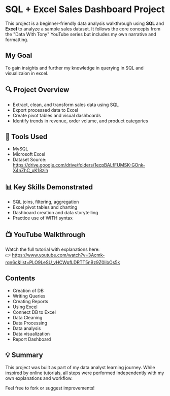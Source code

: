 # SQL + Excel Sales Dashboard Project

This project is a beginner-friendly data analysis walkthrough using **SQL** and **Excel** to analyze a sample sales dataset. It follows the core concepts from the "Data With Tony" YouTube series but includes my own narrative and formatting. 

## My Goal
To gain insights and further my knowledge in querying in SQL and visualizaion in excel.

## 🔍 Project Overview

- Extract, clean, and transform sales data using SQL
- Export processed data to Excel
- Create pivot tables and visual dashboards
- Identify trends in revenue, order volume, and product categories

## 📁 Tools Used

- MySQL 
- Microsoft Excel
- Dataset Source: https://drive.google.com/drive/folders/1ecpBALfFUMSK-GOnk-X4nZhC_uK18zih

## 📊 Key Skills Demonstrated

- SQL joins, filtering, aggregation
- Excel pivot tables and charting
- Dashboard creation and data storytelling
- Practice use of WITH syntax

## 📺 YouTube Walkthrough

Watch the full tutorial with explanations here:  
👉 https://www.youtube.com/watch?v=3Acmk-rqn6c&list=PLO9LeSU_vHCWpfLDRTT5nBz9Z0libOs5k

## Contents
- Creation of DB
- Writing Queries
- Creating Reports
- Using Excel
- Connect DB to Excel
- Data Cleaning
- Data Processing
- Data analysis
- Data visualization
- Report Dashboard

## 💡 Summary

This project was built as part of my data analyst learning journey. While inspired by online tutorials, all steps were performed independently with my own explanations and workflow.

Feel free to fork or suggest improvements!
